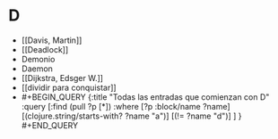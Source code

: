 # D
- [[Davis, Martin]]
- [[Deadlock]]
- Demonio
- Daemon
- [[Dijkstra, Edsger W.]]
- [[dividir para conquistar]]
- #+BEGIN_QUERY
  {:title "Todas las entradas que comienzan con D"
   :query [:find (pull ?p [*])
           :where 
           [?p :block/name ?name]
  	 [(clojure.string/starts-with? ?name "a")]
       [(!= ?name "d")]
  	 ]
  }
  #+END_QUERY